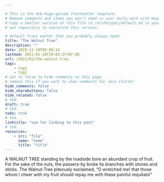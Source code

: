 ```yaml
---

# This is the dnb-hugo-garuda frontmatter template. 
# Remove comments and items you won't need in your daily work with Hugo.
# Copy a smaller version of this file to /archetypes/default.md in your
# own repository to overwrite this version.

# default front matter that you probably always need:
title: "The Walnut Tree"
description: ""
date: 2019-11-18T06:08:14
lastmod: 2021-01-20T19:03:37+07:00
url: /2021/01/the-walnut-tree
tags:
    - tag1
    - tag2
# set to false to hide comments on this page
# remove this if you want to show comments for less clutter
hide_comments: false
hide_sharebuttons: false
hide_related: false
# tbd.
draft: true
# tbd.
todo: true
# tbd.
linktitle: "use for linking to this post"
# tbd.
resources:
    - src: "file"
      name: "name"
      title: "title"
---
```

A WALNUT TREE standing by the roadside bore an abundant crop of fruit. For the sake of the nuts, the passers-by broke its branches with stones and sticks. The Walnut-Tree piteously exclaimed, “O wretched me! that those whom I cheer with my fruit should repay me with these painful requitals!”


